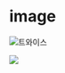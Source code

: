 # image

![트와이스](https://raw.githubusercontent.com/mtinet/image/master/r3QqYGQ.jpg)



[![](https://raw.githubusercontent.com/mtinet/image/master/github_imageServer.png)](https://youtu.be/w8VC7C7nnGc)

